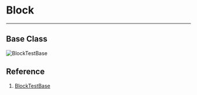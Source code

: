 # Block

---



## Base Class

![BlockTestBase](https://user-images.githubusercontent.com/1220029/32836843-222321a6-ca03-11e7-92bf-2a97d08ee72e.png)


## Reference
1. [BlockTestBase](https://github.com/drupal/drupal/blob/8.5.x/core/modules/block/tests/src/Functional/BlockTestBase.php)